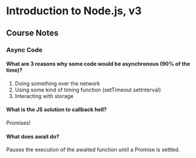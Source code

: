 # Introduction to Node.js, v3

## Course Notes

### Async Code

#### What are 3 reasons why some code would be asynchronous (90% of the time)?

1. Doing something over the network
2. Using some kind of timing function (setTimeout setInterval)
3. Interacting with storage

#### What is the JS solution to callback hell?

Promises!

#### What does await do?

Pauses the execution of the awaited function until a Promise is settled.
